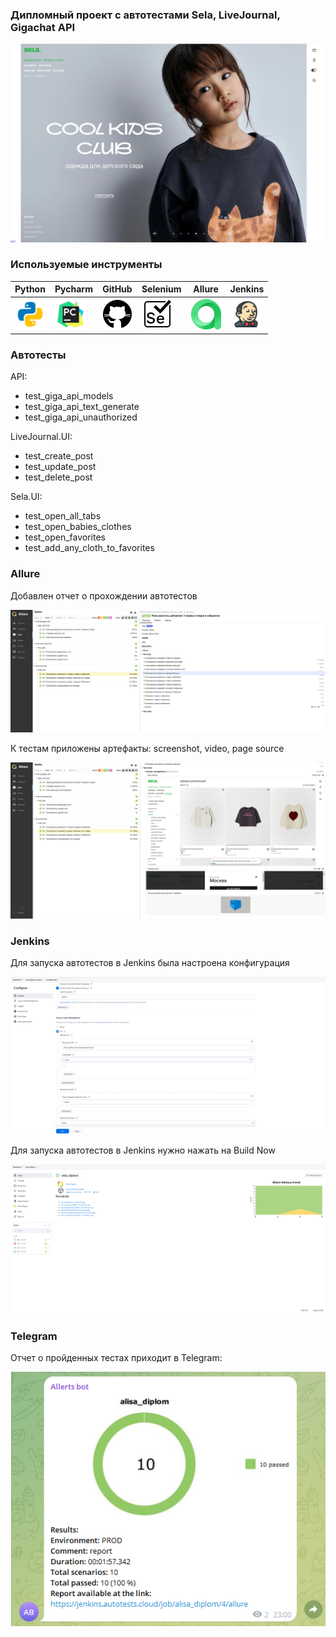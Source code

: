 ### Дипломный проект с автотестами Sela, LiveJournal, Gigachat API


<img src="resources/media/demo.png" alt="/">

### Используемые инструменты

| Python                                                               | Pycharm                                                               | GitHub                                                               | Selenium                                                               | Allure                                                               | Jenkins                                                               |                                                  
|:---------------------------------------------------------------------|-----------------------------------------------------------------------|----------------------------------------------------------------------|------------------------------------------------------------------------|----------------------------------------------------------------------|-----------------------------------------------------------------------|
| <img height="50" src="resources/media/icons/python.png" width="50"/> | <img height="50" src="resources/media/icons/pycharm.png" width="50"/> | <img height="50" src="resources/media/icons/github.png" width="50"/> | <img height="50" src="resources/media/icons/selenium.png" width="50"/> | <img height="50" src="resources/media/icons/allure.png" width="50"/> | <img height="50" src="resources/media/icons/jenkins.png" width="50"/> | 

### Автотесты

API:
* test_giga_api_models
* test_giga_api_text_generate
* test_giga_api_unauthorized

LiveJournal.UI:
* test_create_post
* test_update_post
* test_delete_post

Sela.UI:
* test_open_all_tabs
* test_open_babies_clothes
* test_open_favorites
* test_add_any_cloth_to_favorites

### Allure

Добавлен отчет о прохождении автотестов

<img src="resources/media/allurereport.png" alt="/">

К тестам приложены артефакты: screenshot, video, page source

<img src="resources/media/allurereport2.png" alt="/">

### Jenkins

Для запуска автотестов в Jenkins была настроена конфигурация

<img src="resources/media/config.png" alt="/">

Для запуска автотестов в Jenkins нужно нажать на Build Now

<img src="resources/media/tests.png" alt="/">

### Telegram

Отчет о пройденных тестах приходит в Telegram:

<img src="resources/media/tg.png" alt="/">